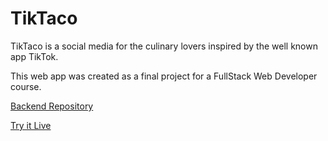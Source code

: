 # TikTaco

TikTaco is a social media for the culinary lovers inspired by the well known app TikTok.

This web app was created as a final project for a FullStack Web Developer course.

[Backend Repository](https://github.com/brunodeilhot/TikTacoAPI)

[Try it Live](https://tiktaco.brunodeilhot.dev)
